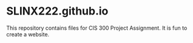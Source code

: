 # SLINX222.github.io
This repository contains files for CIS 300 Project Assignment.
It is fun to create a website. 
